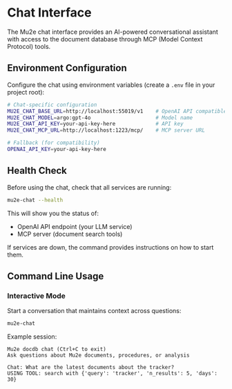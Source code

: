 # Chat Interface

The Mu2e chat interface provides an AI-powered conversational assistant with access to the document database through MCP (Model Context Protocol) tools.

## Environment Configuration

Configure the chat using environment variables (create a `.env` file in your project root):

```bash
# Chat-specific configuration
MU2E_CHAT_BASE_URL=http://localhost:55019/v1    # OpenAI API compatible endpoint
MU2E_CHAT_MODEL=argo:gpt-4o                     # Model name 
MU2E_CHAT_API_KEY=your-api-key-here             # API key
MU2E_CHAT_MCP_URL=http://localhost:1223/mcp/    # MCP server URL

# Fallback (for compatibility)
OPENAI_API_KEY=your-api-key-here
```

## Health Check

Before using the chat, check that all services are running:

```bash
mu2e-chat --health
```

This will show you the status of:
- OpenAI API endpoint (your LLM service)
- MCP server (document search tools)

If services are down, the command provides instructions on how to start them.

## Command Line Usage

### Interactive Mode
Start a conversation that maintains context across questions:

```bash
mu2e-chat
```

Example session:
```
Mu2e docdb chat (Ctrl+C to exit)
Ask questions about Mu2e documents, procedures, or analysis

Chat: What are the latest documents about the tracker?
USING TOOL: search with {'query': 'tracker', 'n_results': 5, 'days': 30}
